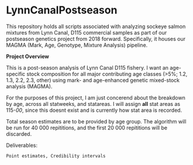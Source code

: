 # LynnCanalPostseason
 This repository holds all scripts associated with analyzing sockeye salmon mixtures from Lynn Canal, D115 commercial samples as part of our postseason genetics project from 2018 forward. Specifically, it houses our MAGMA (Mark, Age, Genotype, Mixture Analysis) pipeline.

<b> Project Overview </b> 

This is a post-season analysis of Lynn Canal D115 fishery. I want an age-specific stock composition for all major contributing age classes (>5%; 1.2, 1.3, 2.2, 2.3, other) using mark- and age-enhanced genetic mixed-stock analysis (MAGMA).    

For the purposes of this project, I am just concerend about the breakdown by age, across all statweeks, and statareas. I will assign <b>all</b> stat areas as 115-<i>00</i>, since this doesnt exist and is currently how stat area is recorded.    
 
Total season estimates are to be provided by age group. The algorithm will be run for 40 000 repititions, and the first 20 000 repititions will be discarded.    

Deliverables: 
    
    Point estimates, Credibility intervals
